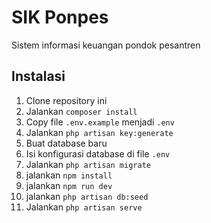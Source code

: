 # SIK Ponpes

Sistem informasi keuangan pondok pesantren

## Instalasi

1. Clone repository ini
2. Jalankan `composer install`
3. Copy file `.env.example` menjadi `.env`
4. Jalankan `php artisan key:generate`
5. Buat database baru
6. Isi konfigurasi database di file `.env`
7. Jalankan `php artisan migrate`
8. jalankan `npm install`
9. jalankan `npm run dev`
10. jalankan `php artisan db:seed`
11. Jalankan `php artisan serve`
